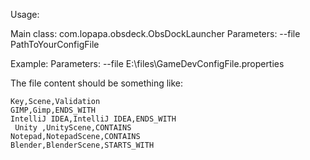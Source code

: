 Usage:

Main class: com.lopapa.obsdeck.ObsDockLauncher
Parameters: --file PathToYourConfigFile

Example:
Parameters: --file E:\files\GameDevConfigFile.properties

The file content should be something like:
```
Key,Scene,Validation
GIMP,Gimp,ENDS_WITH
IntelliJ IDEA,IntelliJ IDEA,ENDS_WITH
 Unity ,UnityScene,CONTAINS
Notepad,NotepadScene,CONTAINS
Blender,BlenderScene,STARTS_WITH
```